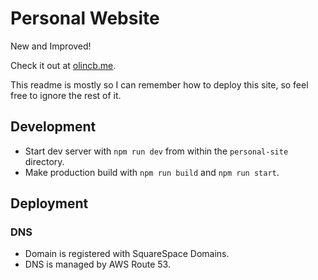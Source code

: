 # Personal Website

New and Improved!

Check it out at [olincb.me](https://olincb.me).

This readme is mostly so I can remember how to deploy this site, so feel free to ignore the rest of it.

## Development

- Start dev server with `npm run dev` from within the `personal-site` directory.
- Make production build with `npm run build` and `npm run start`.

## Deployment

### DNS

- Domain is registered with SquareSpace Domains.
- DNS is managed by AWS Route 53.
